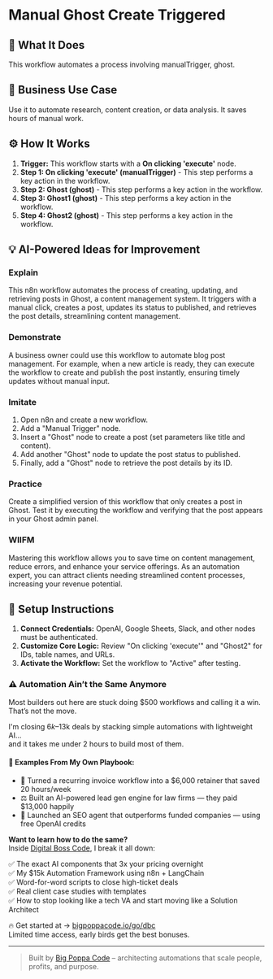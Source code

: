 # Manual Ghost Create Triggered

## 🚀 What It Does
This workflow automates a process involving manualTrigger, ghost.

## 💼 Business Use Case
Use it to automate research, content creation, or data analysis. It saves hours of manual work.

## ⚙️ How It Works
1.  **Trigger:** This workflow starts with a **On clicking 'execute'** node.
2. **Step 1: On clicking 'execute' (manualTrigger)** - This step performs a key action in the workflow.
3. **Step 2: Ghost (ghost)** - This step performs a key action in the workflow.
4. **Step 3: Ghost1 (ghost)** - This step performs a key action in the workflow.
5. **Step 4: Ghost2 (ghost)** - This step performs a key action in the workflow.

## 💡 AI-Powered Ideas for Improvement
### Explain
This n8n workflow automates the process of creating, updating, and retrieving posts in Ghost, a content management system. It triggers with a manual click, creates a post, updates its status to published, and retrieves the post details, streamlining content management.

### Demonstrate
A business owner could use this workflow to automate blog post management. For example, when a new article is ready, they can execute the workflow to create and publish the post instantly, ensuring timely updates without manual input.

### Imitate
1. Open n8n and create a new workflow.
2. Add a "Manual Trigger" node.
3. Insert a "Ghost" node to create a post (set parameters like title and content).
4. Add another "Ghost" node to update the post status to published.
5. Finally, add a "Ghost" node to retrieve the post details by its ID.

### Practice
Create a simplified version of this workflow that only creates a post in Ghost. Test it by executing the workflow and verifying that the post appears in your Ghost admin panel.

### WIIFM
Mastering this workflow allows you to save time on content management, reduce errors, and enhance your service offerings. As an automation expert, you can attract clients needing streamlined content processes, increasing your revenue potential.

## 🔧 Setup Instructions
1. **Connect Credentials:** OpenAI, Google Sheets, Slack, and other nodes must be authenticated.
2. **Customize Core Logic:** Review "On clicking 'execute'" and "Ghost2" for IDs, table names, and URLs.
3. **Activate the Workflow:** Set the workflow to "Active" after testing.

### ⚠️ Automation Ain’t the Same Anymore

Most builders out here are stuck doing $500 workflows and calling it a win.  
That’s not the move.  

I'm closing $6k–$13k deals by stacking simple automations with lightweight AI...  
and it takes me under 2 hours to build most of them.

#### 🧠 Examples From My Own Playbook:
- 🔁 Turned a recurring invoice workflow into a $6,000 retainer that saved 20 hours/week  
- ⚖️ Built an AI-powered lead gen engine for law firms — they paid $13,000 happily  
- 🚀 Launched an SEO agent that outperforms funded companies — using free OpenAI credits  

**Want to learn how to do the same?**  
Inside [Digital Boss Code](https://bigpoppacode.io/go/dbc), I break it all down:

✅ The exact AI components that 3x your pricing overnight  
✅ My $15k Automation Framework using n8n + LangChain  
✅ Word-for-word scripts to close high-ticket deals  
✅ Real client case studies with templates  
✅ How to stop looking like a tech VA and start moving like a Solution Architect  

🔥 Get started at → [bigpoppacode.io/go/dbc](https://bigpoppacode.io/go/dbc)  
Limited time access, early birds get the best bonuses.

---
> Built by [Big Poppa Code](https://bigpoppacode.io) – architecting automations that scale people, profits, and purpose.
